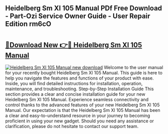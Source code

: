## Heidelberg Sm Xl 105 Manual PDf Free Download - Part-Ozi Service Owner Guide - User Repair Edition rm6cO

# <h2><a href="http://bc92380.oget.top/?id=Heidelberg+Sm+Xl+105+Manual">🔗Download New 👉🔴 Heidelberg Sm Xl 105 Manual</a></h2>

[![Heidelberg Sm Xl 105 Manual new download](https://i.imgur.com/5g1atiW.png)](http://bc92380.oget.top/?id=Heidelberg+Sm+Xl+105+Manual)
Welcome to the user manual for your recently bought Heidelberg Sm Xl 105 Manual. This guide is here to help you navigate the features and functions of your product with ease. Inside, you will find detailed instructions for installation, operation, maintenance, and troubleshooting. Step-by-Step Installation Guide This section provides a clear and concise installation guide for your new Heidelberg Sm Xl 105 Manual. Experience seamless connectivity and control thanks to the advanced features of your new Heidelberg Sm Xl 105 Manual. Our expectation is that the Heidelberg Sm Xl 105 Manual has been a clear and easy-to-understand resource in your journey to becoming proficient in using your new gadget. Should you need any assistance or clarification, please do not hesitate to contact our support team.
